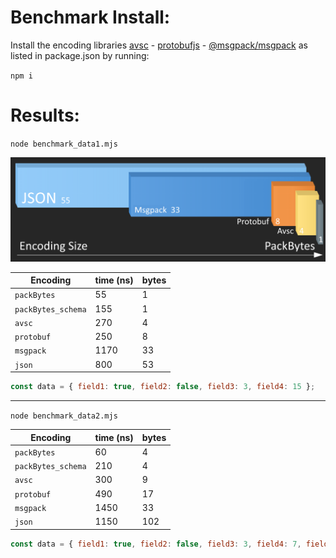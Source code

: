 # Benchmark Install:

Install the encoding libraries [avsc](https://github.com/mtth/avsc) - [protobufjs](https://github.com/protobufjs/protobuf.js) - [@msgpack/msgpack](https://github.com/msgpack/msgpack-javascript) as listed in package.json by running:

`npm i`

# Results:

`node benchmark_data1.mjs`

<img src="https://raw.githubusercontent.com/e3dio/packBytes/main/benchmark/chart.png" alt="AssemblyScript logo">

Encoding | time (ns) | bytes
--- | --- | ---
`packBytes` | 55 | 1
`packBytes_schema` | 155 | 1
`avsc` | 270 | 4
`protobuf` |250 | 8
`msgpack` | 1170 | 33
`json` | 800 | 53

```javascript
const data = { field1: true, field2: false, field3: 3, field4: 15 };
```

---

`node benchmark_data2.mjs`

Encoding | time (ns) | bytes
--- | --- | ---
`packBytes` | 60 | 4
`packBytes_schema` | 210 | 4
`avsc` | 300 | 9
`protobuf` | 490 | 17
`msgpack` | 1450 | 33
`json` | 1150 | 102

```javascript
const data = { field1: true, field2: false, field3: 3, field4: 7, field5: 15, field6: 31, field7: 63, field8: 1023 };
```

